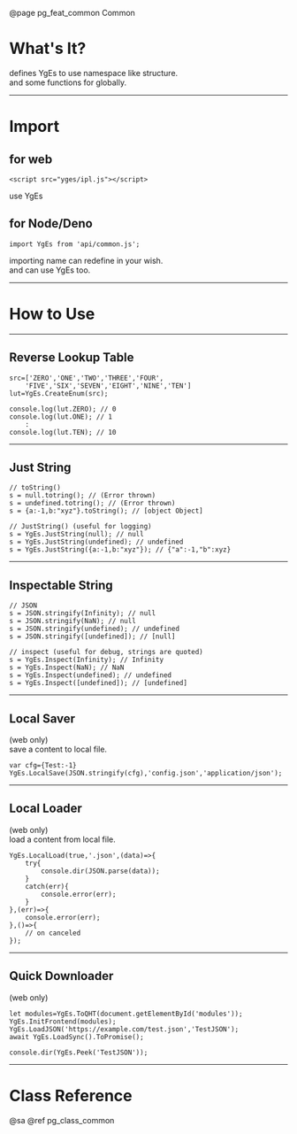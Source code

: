 ﻿@page pg_feat_common Common

# What's It?

defines YgEs to use namespace like structure.  
and some functions for globally.  

-----
# Import

## for web

```
<script src="yges/ipl.js"></script>
```
use YgEs

## for Node/Deno

```
import YgEs from 'api/common.js';
```
importing name can redefine in your wish.  
and can use YgEs too.  

-----
# How to Use

-----
## Reverse Lookup Table

```
src=['ZERO','ONE','TWO','THREE','FOUR',
	'FIVE','SIX','SEVEN','EIGHT','NINE','TEN']
lut=YgEs.CreateEnum(src);

console.log(lut.ZERO); // 0
console.log(lut.ONE); // 1
	:
console.log(lut.TEN); // 10

```

-----
## Just String

```
// toString()
s = null.totring(); // (Error thrown) 
s = undefined.totring(); // (Error thrown) 
s = {a:-1,b:"xyz"}.toString(); // [object Object] 

// JustString() (useful for logging)
s = YgEs.JustString(null); // null 
s = YgEs.JustString(undefined); // undefined 
s = YgEs.JustString({a:-1,b:"xyz"}); // {"a":-1,"b":xyz} 
```

-----
## Inspectable String

```
// JSON
s = JSON.stringify(Infinity); // null 
s = JSON.stringify(NaN); // null 
s = JSON.stringify(undefined); // undefined 
s = JSON.stringify([undefined]); // [null] 

// inspect (useful for debug, strings are quoted)
s = YgEs.Inspect(Infinity); // Infinity
s = YgEs.Inspect(NaN); // NaN
s = YgEs.Inspect(undefined); // undefined 
s = YgEs.Inspect([undefined]); // [undefined] 
```

-----
## Local Saver

(web only)  
save a content to local file.  

```
var cfg={Test:-1}
YgEs.LocalSave(JSON.stringify(cfg),'config.json','application/json');
```

-----
## Local Loader

(web only)  
load a content from local file.  

```
YgEs.LocalLoad(true,'.json',(data)=>{
	try{
		console.dir(JSON.parse(data));
	}
	catch(err){
		console.error(err);
	}
},(err)=>{
	console.error(err);
},()=>{
	// on canceled 
});
```

-----
## Quick Downloader

(web only)  
```
let modules=YgEs.ToQHT(document.getElementById('modules'));
YgEs.InitFrontend(modules);
YgEs.LoadJSON('https://example.com/test.json','TestJSON');
await YgEs.LoadSync().ToPromise();

console.dir(YgEs.Peek('TestJSON'));
```

-----
# Class Reference

@sa @ref pg_class_common
